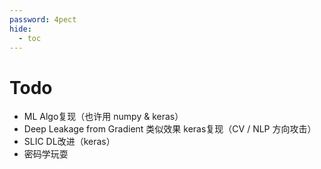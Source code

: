 ```yaml
---
password: 4pect
hide:
  - toc
---
```


# Todo

- ML Algo复现（也许用 numpy & keras）
- Deep Leakage from Gradient 类似效果 keras复现（CV / NLP 方向攻击）
- SLIC DL改进（keras）
- 密码学玩耍